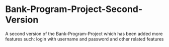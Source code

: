 # Bank-Program-Project-Second-Version
A second version of the Bank-Program-Project which has been added more features such: login with username and password and other related features
